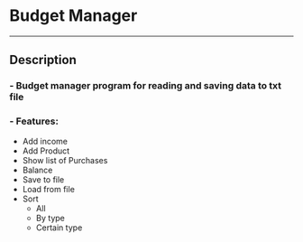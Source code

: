 # Budget Manager

---

## Description

### - Budget manager program for reading and saving data to txt file

### - Features: 
- Add income
- Add Product
- Show list of Purchases
- Balance
- Save to file
- Load from file
- Sort
  - All
  - By type
  - Certain type